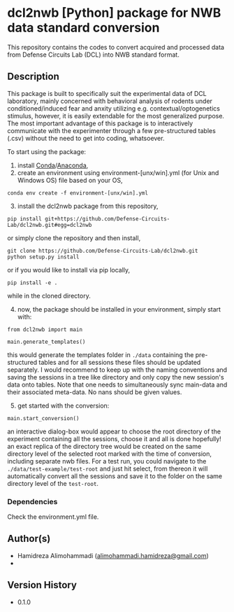 # dcl2nwb [Python] package for NWB data standard conversion
This repository contains the codes to convert acquired and processed data from Defense Circuits Lab (DCL) into NWB standard format.

## Description
This package is built to specifically suit the experimental data of DCL laboratory, mainly concerned with behavioral analysis of rodents under conditioned/induced fear and anxity utilizing e.g. contextual/optogenetics stimulus, however, it is easily extendable for the most generalized purpose. 
The most important advantage of this package is to interactively communicate with the experimenter through a few pre-structured tables (.csv) without the need to get into coding, whatsoever. 

To start using the package:
1. install [Conda](https://docs.conda.io/en/latest/miniconda.html)/[Anaconda](https://www.anaconda.com/download),
2.  create an environment using environment-[unx/win].yml (for Unix and Windows OS) file based on your OS,
```
conda env create -f environment-[unx/win].yml
```
3. install the dcl2nwb package from this repository,
```
pip install git+https://github.com/Defense-Circuits-Lab/dcl2nwb.git#egg=dcl2nwb
```
or simply clone the repository and then install,
```
git clone https://github.com/Defense-Circuits-Lab/dcl2nwb.git
python setup.py install
```
or if you would like to install via pip locally,
```
pip install -e .
```
while in the cloned directory.

4. now, the package should be installed in your environment, simply start with:
```
from dcl2nwb import main

main.generate_templates()
```
this would generate the templates folder in ```./data``` containing the pre-structured tables and for all sessions these files should be updated separately. I would recommend to keep up with the naming conventions and 
saving the sessions in a tree like directory and only copy the new session's data onto tables. Note that one needs to simultaneously sync main-data and their associated meta-data. No nans should 
be given values.

5. get started with the conversion:
```
main.start_conversion()
```
an interactive dialog-box would appear to choose the root directory of the experiment containing all the sessions, choose it and all is done hopefully! an exact replica of the directory tree would be created
on the same directory level of the selected root marked with the time of conversion, including separate nwb files. For a test run, you could navigate to the ```./data/test-example/test-root``` and just hit select, from thereon it will automatically convert all the sessions and save it to the folder on the same directory level of the ```test-root```.

### Dependencies
Check the environment.yml file.

## Author(s)
* Hamidreza Alimohammadi (alimohammadi.hamidreza@gmail.com)
*
## Version History

* 0.1.0


